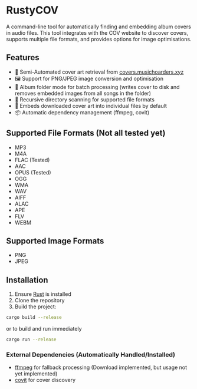 # RustyCOV

A command-line tool for automatically finding and embedding album covers in audio files. This tool integrates with the COV website to discover covers, supports multiple file formats, and provides options for image optimisations.

## Features
- 🎵 Semi-Automated cover art retrieval from [covers.musichoarders.xyz](https://covers.musichoarders.xyz)
- 🖼️ Support for PNG/JPEG image conversion and optimisation
- 📁 Album folder mode for batch processing (writes cover to disk and removes embedded images from all songs in the folder)
- 📂 Recursive directory scanning for supported file formats
- 🔄 Embeds downloaded cover art into individual files by default
- 📦 Automatic dependency management (ffmpeg, covit)

## Supported File Formats (Not all tested yet)
- MP3
- M4A
- FLAC (Tested)
- AAC
- OPUS (Tested)
- OGG
- WMA
- WAV
- AIFF
- ALAC
- APE
- FLV
- WEBM

## Supported Image Formats
- PNG
- JPEG

## Installation
1. Ensure [Rust](https://rust-lang.org) is installed
2. Clone the repository
3. Build the project:

```bash
cargo build --release
```
or to build and run immediately
```bash
cargo run --release
```

### External Dependencies (Automatically Handled/Installed)
- [ffmpeg](https://ffmpeg.org) for fallback processing (Download implemented, but usage not yet implemented)
- [covit](https://covers.musichoarders.xyz) for cover discovery
